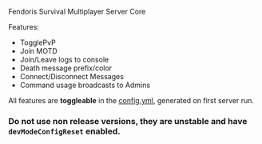 Fendoris Survival Multiplayer Server Core

Features:
- TogglePvP
- Join MOTD
- Join/Leave logs to console
- Death message prefix/color
- Connect/Disconnect Messages
- Command usage broadcasts to Admins

All features are **toggleable** in the [config.yml](src/main/resources/config.yml), generated on first server run.
### Do not use non release versions, they are unstable and have `devModeConfigReset` enabled.
